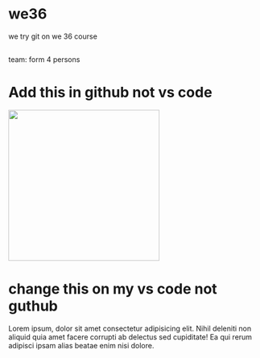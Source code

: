 # we36
we try git on we 36 course
## 

team: form 4 persons 



<h1>Add this in github not vs code </h1>
<img  src="https://avatars.githubusercontent.com/u/39701250?v=4" width="300">

<h1>change this on my vs code not guthub</h1>
 <p>Lorem ipsum, dolor sit amet consectetur adipisicing elit. Nihil deleniti non aliquid quia amet facere corrupti ab delectus sed cupiditate! Ea qui rerum adipisci ipsam alias beatae enim nisi dolore.</p>

 
